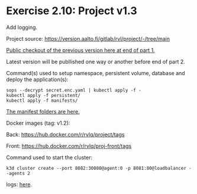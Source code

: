 # Exercise 2.10: Project v1.3

Add logging.

Project source: https://version.aalto.fi/gitlab/rvl/project/-/tree/main

[Public checkout of the previous version here at end of part 1.](../../part1/e113/Project.v0.7/)

Latest version will be publlished one way or another before end of part 2.


Command(s) used to setup namespace, persistent volume, database and deploy the application(s):
```
sops --decrypt secret.enc.yaml | kubectl apply -f -
kubectl apply -f persistent/
kubectl apply -f manifests/
```

[The manifest folders are here.](./manifests/)


Docker images (tag: v1.2):

Back: https://hub.docker.com/r/rvlq/project/tags

Front: https://hub.docker.com/r/rvlq/proj-front/tags

Command used to start the cluster:
```
k3d cluster create --port 8082:30080@agent:0 -p 8081:80@loadbalancer --agents 2
```


logs:
[here](./e210.txt).
